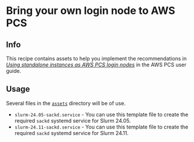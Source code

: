 # Bring your own login node to AWS PCS

## Info

This recipe contains assets to help you implement the recommendations in [_Using standalone instances as AWS PCS login nodes_](https://docs.aws.amazon.com/pcs/latest/userguide/working-with_login-nodes_standalone.html) in the AWS PCS user guide.

## Usage

Several files in the [`assets`](assets/) directory will be of use.

* `slurm-24.05-sackd.service` - You can use this template file to create the required `sackd` systemd service for Slurm 24.05. 
* `slurm-24.11-sackd.service` - You can use this template file to create the required `sackd` systemd service for Slurm 24.11. 
